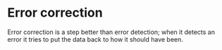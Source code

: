 # Error correction

Error correction is a step better than error detection; when it detects an error it tries to put the data back to how it should have been.

